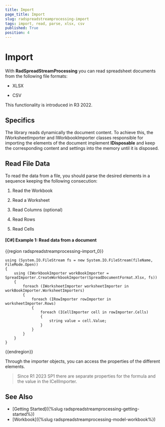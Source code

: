 ```yaml
---
title: Import
page_title: Import
slug: radspreadstreamprocessing-import
tags: import, read, parse, xlsx, csv
published: True
position: 4
---
```


# Import

With **RadSpreadStreamProcessing** you can read spreadsheet documents from the following file formats:

* XLSX

* CSV

This functionality is introduced in R3 2022.

## Specifics

The library reads dynamically the document content. To achieve this, the IWorksheetImporter and IWorkbookImporter  classes responsible for importing the elements of the document implement **IDisposable** and keep the corresponding content and settings into the memory until it is disposed. 

## Read File Data

To read the data from a file, you should parse the desired elements in a sequence keeping the following consecution:

1. Read the Workbook 

2. Read a Worksheet

3. Read Columns (optional)

4. Read Rows 

5. Read Cells 


#### [C#] Example 1: Read data from a document

{{region radspreadstreamprocessing-import_0}}

	using (System.IO.FileStream fs = new System.IO.FileStream(fileName, FileMode.Open))
	{
		using (IWorkbookImporter workBookImporter = SpreadImporter.CreateWorkbookImporter(SpreadDocumentFormat.Xlsx, fs))
		{
			foreach (IWorksheetImporter worksheetImporter in workBookImporter.WorksheetImporters)
			{
				foreach (IRowImporter rowImporter in worksheetImporter.Rows)
				{
					foreach (ICellImporter cell in rowImporter.Cells)
					{
						string value = cell.Value;
					}
				}
			}
		}
	}

{{endregion}}

Through the importer objects, you can access the properties of the different elements.

> Since R1 2023 SP1 there are separate properties for the formula and the value in the ICellImporter. 

## See Also

* [Getting Started]({%slug radspreadstreamprocessing-getting-started%})
* [Workbook]({%slug radspreadstreamprocessing-model-workbook%})
